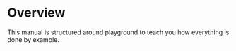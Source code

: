 # Overview

This manual is structured around playground to teach you how everything is done by example.